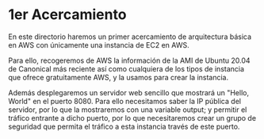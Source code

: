 # 1er Acercamiento

En este directorio haremos un primer acercamiento de arquitectura básica en AWS con únicamente una instancia de EC2 en AWS.

Para ello, recogeremos de AWS la información de la AMI de Ubuntu 20.04 de Canonical más reciente así como cualquiera de los tipos de instancia que ofrece gratuitamente AWS, y la usamos para crear la instancia.

Además desplegaremos un servidor web sencillo que mostrará un "Hello, World" en el puerto 8080. Para ello necesitamos saber la IP pública del servidor, por lo que la mostraremos con una variable output; y permitir el tráfico entrante a dicho puerto, por lo que necesitaremos crear un grupo de seguridad que permita el tráfico a esta instancia través de este puerto.